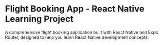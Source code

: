 # Flight Booking App - React Native Learning Project

A comprehensive flight booking application built with React Native and Expo Router, designed to help you learn React Native development concepts.

